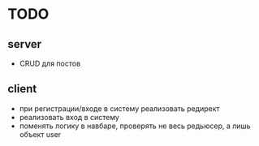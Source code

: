# TODO

## server

- CRUD для постов

## client

- при регистрации/входе в систему реализовать редирект
- реализовать вход в систему
- поменять логику в навбаре, проверять не весь редьюсер, а лишь объект user

